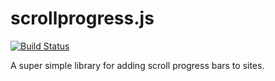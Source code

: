# scrollprogress.js

[![Build Status](https://travis-ci.com/xtrp/scrollprogress.js.svg?branch=master)](https://travis-ci.com/xtrp/scrollprogress.js)

A super simple library for adding scroll progress bars to sites.
